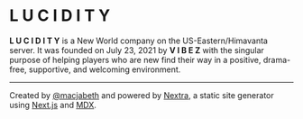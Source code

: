 # L U C I D I T Y

**L U C I D I T Y** is a New World company on the US-Eastern/Himavanta server. It was founded on July 23, 2021 by **V I B E Z** with the singular purpose of helping players who are new find their way in a positive, drama-free, supportive, and welcoming environment.

---

Created by [@macjabeth](https://github.com/macjabeth) and powered by [Nextra](https://nextra.vercel.app/), a static site generator using [Next.js](https://nextjs.org) and [MDX](https://mdxjs.com).
